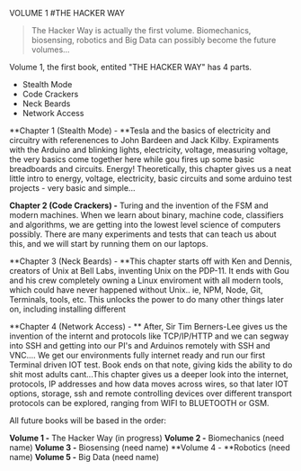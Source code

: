 
VOLUME 1
#THE HACKER WAY

> The Hacker Way is actually the first volume. Biomechanics, biosensing, robotics and Big Data can possibly become the future volumes... 

Volume 1, the first book, entited "THE HACKER WAY" has 4 parts.

* Stealth Mode
* Code Crackers
* Neck Beards
* Network Access


**Chapter 1 (Stealth Mode) - **Tesla and the basics of electricity and circuitry with referenences to John Bardeen and Jack Kilby. Expiraments with the Arduino and blinking lights, electricity, voltage, measuring voltage, the very basics come together here while gou fires up some basic breadboards and circuits. Energy! Theoretically, this chapter gives us a neat little intro to energy, voltage, electricity, basic circuits and some arduino test projects - very basic and simple...

**Chapter 2 (Code Crackers) -** Turing and the invention of the FSM and modern machines. When we learn about binary, machine code, classifiers and algorithms, we are getting into the lowest level science of computers possibly. There are many experiments and tests that can teach us about this, and we will start by running them on our laptops. 

**Chapter 3 (Neck Beards) - **This chapter starts off with Ken and Dennis, creators of Unix at Bell Labs, inventing Unix on the PDP-11. It ends with Gou and his crew completely owning a Linux enviroment with all modern tools, which could have never happened without Unix.. ie, NPM, Node, Git, Terminals, tools, etc. This unlocks the power to do many other things later on, including installing different

**Chapter 4 (Network Access) - ** 
After, Sir Tim Berners-Lee gives us the invention of the internt and protocols like TCP/IP/HTTP and we can segway into SSH and getting into our PI's and Arduinos remotely with SSH and VNC.... We get our environments fully internet ready and run our first Terminal driven IOT test. Book ends on that note, giving kids the ability to do shit most adults cant...This chapter gives us a deeper look into the internet, protocols, IP addresses and how data moves across wires, so that later IOT options, storage, ssh and remote controlling devices over different transport protocols can be explored, ranging from WIFI to BLUETOOTH or GSM.


All future books will be based in the order:

**Volume 1 -** The Hacker Way (in progress)
**Volume 2 -** Biomechanics (need name)
**Volume 3 -** Biosensing (need name)
**Volume 4 - **Robotics (need name)
**Volume 5 -** Big Data (need name)



















